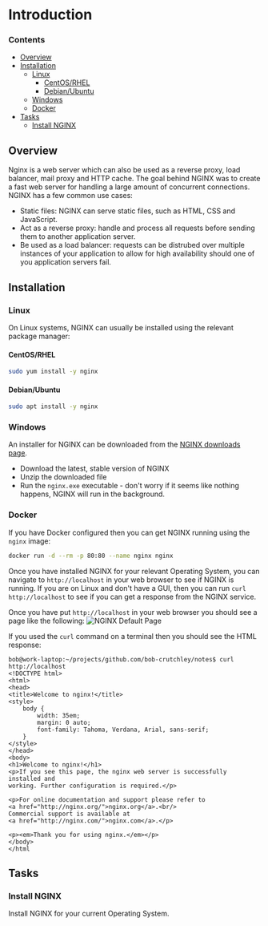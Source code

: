 # Introduction
<!--TOC_START-->
### Contents
- [Overview](#overview)
- [Installation](#installation)
	- [Linux](#linux)
		- [CentOS/RHEL](#centosrhel)
		- [Debian/Ubuntu](#debianubuntu)
	- [Windows](#windows)
	- [Docker](#docker)
- [Tasks](#tasks)
	- [Install NGINX](#install-nginx)

<!--TOC_END-->
## Overview
Nginx is a web server which can also be used as a reverse proxy, load balancer, mail proxy and HTTP cache.
The goal behind NGINX was to create a fast web server for handling a large amount of concurrent connections.
NGINX has a few common use cases:
- Static files: NGINX can serve static files, such as HTML, CSS and JavaScript.
- Act as a reverse proxy: handle and process all requests before sending them to another application server.
- Be used as a load balancer: requests can be distrubed over multiple instances of your application to allow for high availability should one of you application servers fail.
## Installation
### Linux
On Linux systems, NGINX can usually be installed using the relevant package manager:
#### CentOS/RHEL
```bash
sudo yum install -y nginx
```
#### Debian/Ubuntu
```bash
sudo apt install -y nginx
```
### Windows
An installer for NGINX can be downloaded from the [NGINX downloads page](http://nginx.org/en/download.html).
- Download the latest, stable version of NGINX
- Unzip the downloaded file
- Run the `nginx.exe` executable - don't worry if it seems like nothing happens, NGINX will run in the background.

### Docker
If you have Docker configured then you can get NGINX running using the `nginx` image:
```bash
docker run -d --rm -p 80:80 --name nginx nginx
```

Once you have installed NGINX for your relevant Operating System, you can navigate to `http://localhost` in your web browser to see if NGINX is running. If you are on Linux and don't have a GUI, then you can run `curl http://localhost` to see if you can get a response from the NGINX service.

Once you have put `http://localhost` in your web browser you should see a page like the following:
![NGINX Default Page](https://lh3.googleusercontent.com/G4w7DJI6YST8allYA8rBpnrySbB0N4sundqXZQbux85RgFtHC08kb6-MsvHgO2dICdlecfvU5D1UEim1LGTNwZFRJLASopmASoGeCV2lnICpJz84jI_XU-Y-TjBs4u-m8lP8wYe-ziKv0ZR3K4UZ_j0tVMcfrdckNo7lL_OGyUa9wE2ZgZecS9otx7zVNusXgYphtI2PGzA6F0d6QJEDIE5wrbsZzFHSmtNLwzDkY3ILGaJTEGfkfCT7QHT82-d3ck_6nnO_IHfCGw80yAyBznUHa7RBEv_h5i1Nq8ePQLd9rwcKV7-LZyHcQJG1P4CSy3sZYtcsOaSzlr67QMIZMj_OnfaULmcLnZICk5JXGzRYqvjuG8SPMRYjdzGR3n6fBAL_G6s6lFuROuT4EtaMoiJN0YkibJw_RjPKkKbUjJYvon8G9KzvSlonY8mvm0Cdt_UQu9B1jKy-2A0CgTxDmp56mfKo4yEDlwl4l2oejvIdQ-w26RacR1C625xc3ffEGsUf9fppfwQgKkWVps_Nd5z86xmCm4kZysluOYHohTihokpiMU6YN6L2oHhyHj8xbC0MRywEbL-sUmtBTv6rOZF770c3NeO0RGu5axeAsho0t_1ANO0gdk35oMlYfG38ikreb9_il6UHXK8v5SWsQur5foFgFskX_Ti-3uC2fS-5V56lqzBRlNDPZ08VZlrEpN3XHu-pVgTaH3OXrU6RiYWPT6vNtDy5nvf1dgUQko97-TH6=w748-h295-no)

If you used the `curl` command on a terminal then you should see the HTML response:
```text
bob@work-laptop:~/projects/github.com/bob-crutchley/notes$ curl http://localhost
<!DOCTYPE html>
<html>
<head>
<title>Welcome to nginx!</title>
<style>
    body {
        width: 35em;
        margin: 0 auto;
        font-family: Tahoma, Verdana, Arial, sans-serif;
    }
</style>
</head>
<body>
<h1>Welcome to nginx!</h1>
<p>If you see this page, the nginx web server is successfully installed and
working. Further configuration is required.</p>

<p>For online documentation and support please refer to
<a href="http://nginx.org/">nginx.org</a>.<br/>
Commercial support is available at
<a href="http://nginx.com/">nginx.com</a>.</p>

<p><em>Thank you for using nginx.</em></p>
</body>
</html
```

## Tasks
### Install NGINX
Install NGINX for your current Operating System.
